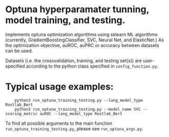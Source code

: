 # Optuna hyperparamater tunning, model training, and testing.

Implements optuna optimization algorithms using sklearn ML algorithms (currently,
GradientBoostingClassifier, SVC, Neural Net, and ElasticNet.) As the optimization objective, auROC, auPRC or accuracy between datasets can be
used. 

Datasets (i.e. the crossvalidation, training, and testing set(s)) are user-specified according to the python class specified in ```config_function.py```.

# Typical usage examples:
```
    python3 run_optuna_training_testing.py --lang_model_type Rostlab_Bert
    python3 run_optuna_training_testing.py --model_name SVC --scoring_metric auROC --lang_model_type Rostlab_Bert
```

To find all possible arguments to the main function ```run_optuna_training_testing.py```, please see ```run_optuna_args.py```.
